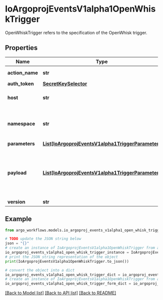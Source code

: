 # IoArgoprojEventsV1alpha1OpenWhiskTrigger

OpenWhiskTrigger refers to the specification of the OpenWhisk trigger.

## Properties

Name | Type | Description | Notes
------------ | ------------- | ------------- | -------------
**action_name** | **str** | Name of the action/function. | [optional] 
**auth_token** | [**SecretKeySelector**](SecretKeySelector.md) |  | [optional] 
**host** | **str** | Host URL of the OpenWhisk. | [optional] 
**namespace** | **str** | Namespace for the action. Defaults to \&quot;_\&quot;. +optional. | [optional] 
**parameters** | [**List[IoArgoprojEventsV1alpha1TriggerParameter]**](IoArgoprojEventsV1alpha1TriggerParameter.md) |  | [optional] 
**payload** | [**List[IoArgoprojEventsV1alpha1TriggerParameter]**](IoArgoprojEventsV1alpha1TriggerParameter.md) | Payload is the list of key-value extracted from an event payload to construct the request payload. | [optional] 
**version** | **str** |  | [optional] 

## Example

```python
from argo_workflows.models.io_argoproj_events_v1alpha1_open_whisk_trigger import IoArgoprojEventsV1alpha1OpenWhiskTrigger

# TODO update the JSON string below
json = "{}"
# create an instance of IoArgoprojEventsV1alpha1OpenWhiskTrigger from a JSON string
io_argoproj_events_v1alpha1_open_whisk_trigger_instance = IoArgoprojEventsV1alpha1OpenWhiskTrigger.from_json(json)
# print the JSON string representation of the object
print(IoArgoprojEventsV1alpha1OpenWhiskTrigger.to_json())

# convert the object into a dict
io_argoproj_events_v1alpha1_open_whisk_trigger_dict = io_argoproj_events_v1alpha1_open_whisk_trigger_instance.to_dict()
# create an instance of IoArgoprojEventsV1alpha1OpenWhiskTrigger from a dict
io_argoproj_events_v1alpha1_open_whisk_trigger_form_dict = io_argoproj_events_v1alpha1_open_whisk_trigger.from_dict(io_argoproj_events_v1alpha1_open_whisk_trigger_dict)
```
[[Back to Model list]](../README.md#documentation-for-models) [[Back to API list]](../README.md#documentation-for-api-endpoints) [[Back to README]](../README.md)


